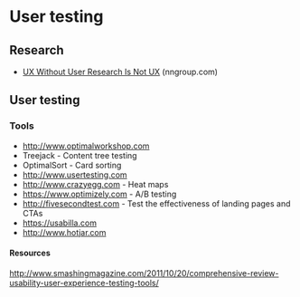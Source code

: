 # User testing

## Research

* [UX Without User Research Is Not UX](http://www.nngroup.com/articles/ux-without-user-research-x/) (nngroup.com)


## User testing

### Tools

* http://www.optimalworkshop.com
 * Treejack - Content tree testing
 * OptimalSort - Card sorting
* http://www.usertesting.com
* http://www.crazyegg.com - Heat maps
* https://www.optimizely.com - A/B testing
* http://fivesecondtest.com - Test the effectiveness of landing pages and CTAs
* https://usabilla.com
* http://www.hotjar.com

#### Resources

http://www.smashingmagazine.com/2011/10/20/comprehensive-review-usability-user-experience-testing-tools/
